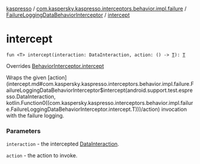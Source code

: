 [kaspresso](../../index.md) / [com.kaspersky.kaspresso.interceptors.behavior.impl.failure](../index.md) / [FailureLoggingDataBehaviorInterceptor](index.md) / [intercept](./intercept.md)

# intercept

`fun <T> intercept(interaction: DataInteraction, action: () -> `[`T`](intercept.md#T)`): `[`T`](intercept.md#T)

Overrides [BehaviorInterceptor.intercept](../../com.kaspersky.kaspresso.interceptors.behavior/-behavior-interceptor/intercept.md)

Wraps the given [action](intercept.md#com.kaspersky.kaspresso.interceptors.behavior.impl.failure.FailureLoggingDataBehaviorInterceptor$intercept(android.support.test.espresso.DataInteraction, kotlin.Function0((com.kaspersky.kaspresso.interceptors.behavior.impl.failure.FailureLoggingDataBehaviorInterceptor.intercept.T)))/action) invocation with the failure logging.

### Parameters

`interaction` - the intercepted [DataInteraction](#).

`action` - the action to invoke.